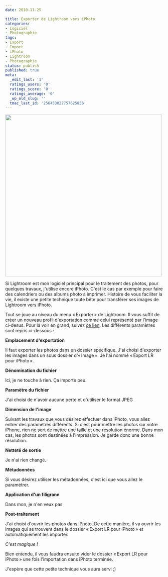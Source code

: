 ```yaml
---
date: 2010-11-25

title: Exporter de Lightroom vers iPhoto
categories:
- Logiciel
- Photographie
tags:
- Export
- Import
- iPhoto
- Lightroom
- Photographie
status: publish
published: true
meta:
  _edit_last: '1'
  ratings_users: '0'
  ratings_score: '0'
  ratings_average: '0'
  _wp_old_slug: ''
  tmac_last_id: '256453822757625856'
---
```

<img class="alignnone size-large wp-image-2579" title="Exporter un fichier" src="https://dlgjp9x71cipk.cloudfront.net/2010/11/Exporter-un-fichier-994x1024.png" alt="" width="500" height="515" />

Si Lightroom est mon logiciel principal pour le traitement des photos, pour quelques travaux, j'utilise encore iPhoto. C'est le cas par exemple pour faire des calendriers ou des albums photo à imprimer. Histoire de vous faciliter la vie, il existe une petite technique toute bête pour transférer ses images de Lightroom vers iPhoto.

<!--more-->

Tout se joue au niveau du menu « Exporter » de Lightroom. Il vous suffit de créer un nouveau profil d'exportation comme celui représenté par l'image ci-desus. Pour la voir en grand, suivez <a title="Visualisation de l'image" href="https://dlgjp9x71cipk.cloudfront.net/2010/11/Exporter-un-fichier.png" target="_blank">ce lien</a>.
Les différents paramètres sont repris ci-dessous :

<strong>Emplacement d'exportation</strong>

Il faut exporter les photos dans un dossier spécifique. J'ai choisi d'exporter les images dans un sous dossier d'« Image ». Je l'ai nommé « Export LR pour iPhoto ».

<strong>Dénomination du fichier</strong>

Ici, je ne touche à rien. Ça importe peu.

<strong>Paramètre du fichier</strong>

J'ai choisi de n'avoir aucune perte et d'utiliser le format JPEG

<strong>Dimension de l'image</strong>

Suivant les travaux que vous désirez effectuer dans iPhoto, vous allez entrer des paramètres différents. Si c'est pour mettre les photos sur votre iPhone, rien ne sert de mettre une taille et une résolution énorme. Dans mon cas, les photos sont destinées à l'impression. Je garde donc une bonne résolution.

<strong>Netteté de sortie</strong>

Je n'ai rien changé.

<strong>Métadonnées</strong>

Si vous désirez utiliser les métadonnées, c'est ici que vous allez le paramétrer.

<strong>Application d'un filigrane</strong>

Dans mon, je n'en veux pas

<strong>Post-traitement</strong>

J'ai choisi d'ouvrir les photos dans iPhoto. De cette manière, il va ouvrir les images qui se trouvent dans le dossier « Export LR pour iPhoto » et automatiquement les importer.

<em>C'est magique !</em>

Bien entendu, il vous faudra ensuite vider le dossier « Export LR pour iPhoto » une fois l'importation dans iPhoto terminée.

J'espère que cette petite technique vous aura servi ;)
